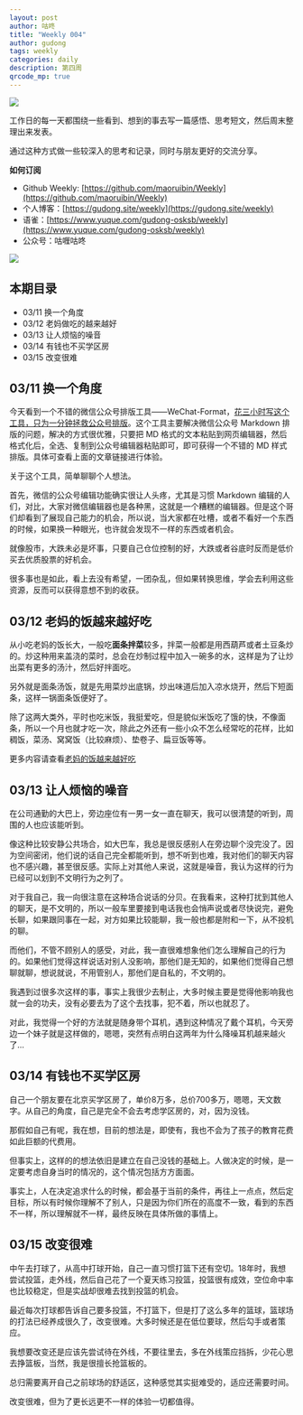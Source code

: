 ```yaml
---
layout: post
author: 咕咚
title: "Weekly 004"
author: gudong
tags: weekly
categories: daily 
description: 第四周
qrcode_mp: true
---
```


![](https://i.loli.net/2019/03/11/5c86813365259.jpg)


工作日的每一天都围绕一些看到、想到的事去写一篇感悟、思考短文，然后周末整理出来发表。

通过这种方式做一些较深入的思考和记录，同时与朋友更好的交流分享。

**如何订阅**

- Github Weekly: [https://github.com/maoruibin/Weekly](https://github.com/maoruibin/Weekly)
- 个人博客：[https://gudong.site/weekly](https://gudong.site/weekly)
- 语雀：[https://www.yuque.com/gudong-osksb/weekly](https://www.yuque.com/gudong-osksb/weekly)
- 公众号：咕喱咕咚

![](https://ws3.sinaimg.cn/large/006tNbRwgy1fykl72khq0j305g05g0sq.jpg)


## 本期目录

* 03/11 换一个角度
* 03/12 老妈做吃的越来越好
* 03/13 让人烦恼的噪音
* 03/14 有钱也不买学区房
* 03/15 改变很难

## 03/11 换一个角度

今天看到一个不错的微信公众号排版工具——WeChat-Format，[花三小时写这个工具，只为一分钟拯救公众号排版](https://mp.weixin.qq.com/s/pn0LzyfgUj6rGUfVHUksjg)。这个工具主要解决微信公众号 Markdown 排版的问题，解决的方式很优雅，只要把 MD 格式的文本粘贴到网页编辑器，然后格式化后，全选、复制到公众号编辑器粘贴即可，即可获得一个不错的 MD 样式排版。具体可查看上面的文章链接进行体验。

关于这个工具，简单聊聊个人想法。

首先，微信的公众号编辑功能确实很让人头疼，尤其是习惯 Markdown 编辑的人们，对比，大家对微信编辑器也是各种黑，这就是一个糟糕的编辑器。但是这个哥们却看到了展现自己能力的机会，所以说，当大家都在吐槽，或者不看好一个东西的时候，如果换一种眼光，也许就会发现不一样的东西或者机会。

就像股市，大跌未必是坏事，只要自己仓位控制的好，大跌或者谷底时反而是低价买去优质股票的好机会。

很多事也是如此，看上去没有希望，一团杂乱，但如果转换思维，学会去利用这些资源，反而可以获得意想不到的收获。

## 03/12 老妈的饭越来越好吃
从小吃老妈的饭长大，一般吃**面条拌菜**较多，拌菜一般都是用西葫芦或者土豆条炒的。炒这种用来盖浇的菜时，总会在炒制过程中加入一碗多的水，这样是为了让炒出菜有更多的汤汁，然后好拌面吃。

另外就是面条汤饭，就是先用菜炒出底锅，炒出味道后加入凉水烧开，然后下短面条，这样一锅面条饭便好了。

除了这两大类外，平时也吃米饭，我挺爱吃，但是貌似米饭吃了饿的快，不像面条，所以一个月也就才吃一次，除此之外还有一些小众不怎么经常吃的花样，比如稠饭，菜汤、窝窝饭（比较麻烦）、垫卷子、扁豆饭等等。

更多内容请查看[老妈的饭越来越好吃](https://gudong.site/2019/03/12/mother-food.html)

## 03/13 让人烦恼的噪音
在公司通勤的大巴上，旁边座位有一男一女一直在聊天，我可以很清楚的听到，周围的人也应该能听到。

像这种比较安静公共场合，如大巴车，我总是很反感别人在旁边聊个没完没了。因为空间密闭，他们说的话自己完全都能听到，想不听到也难，我对他们的聊天内容也不感兴趣，甚至很反感。实际上对其他人来说，这就是噪音，我认为这样的行为已经可以划到不文明行为之列了。

对于我自己，我一向很注意在这种场合说话的分贝。在我看来，这种打扰到其他人的聊天，是不文明的，所以一般车里要接到电话我也会悄声说或者尽快说完，避免长聊，如果跟同事在一起，对方如果比较能聊，我一般也都是附和一下，从不投机的聊。

而他们，不管不顾别人的感受，对此，我一直很难想象他们怎么理解自己的行为的。如果他们觉得这样说话对别人没影响，那他们是无知的，如果他们觉得自己想聊就聊，想说就说，不用管别人，那他们是自私的，不文明的。

我遇到过很多次这样的事，事实上我很少去制止，大多时候主要是觉得他影响我也就一会的功夫，没有必要去为了这个去找事，犯不着，所以也就忍了。

对此，我觉得一个好的方法就是随身带个耳机，遇到这种情况了戴个耳机，今天旁边一个妹子就是这样做的，嗯嗯，突然有点明白这两年为什么降噪耳机越来越火了…

## 03/14 有钱也不买学区房
自己一个朋友要在北京买学区房了，单价8万多，总价700多万，嗯嗯，天文数字。从自己的角度，自己是完全不会去考虑学区房的，对，因为没钱。

那假如自己有呢，我在想，目前的想法是，即使有，我也不会为了孩子的教育花费如此巨额的代费用。

但事实上，这样的的想法依旧是建立在自己没钱的基础上。人做决定的时候，是一定要考虑自身当时的情况的，这个情况包括方方面面。

事实上，人在决定追求什么的时候，都会基于当前的条件，再往上一点点，然后定目标，所以有时候你理解不了别人，只是因为你们所在的高度不一致，看到的东西不一样，所以理解就不一样，最终反映在具体所做的事情上。


## 03/15 改变很难
中午去打球了，从高中打球开始，自己一直习惯打篮下还有空切。18年时，我想尝试投篮，走外线，然后自己花了一个夏天练习投篮，投篮很有成效，空位命中率也比较稳定，但是实战却很难去找到投篮的机会。

最近每次打球都告诉自己要多投篮，不打篮下，但是打了这么多年的篮球，篮球场的打法已经养成很久了，改变很难。大多时候还是在低位要球，然后勾手或者策应。

我想要改变还是应该先尝试待在外线，不要往里去，多在外线策应挡拆，少花心思去挣篮板，当然，我是很擅长抢篮板的。

总归需要离开自己之前球场的舒适区，这种感觉其实挺难受的，适应还需要时间。

改变很难，但为了更长远更不一样的体验一切都值得。


